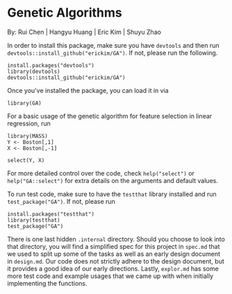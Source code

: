 # Genetic Algorithms  
By: Rui Chen | Hangyu Huang | Eric Kim | Shuyu Zhao

In order to install this package, make sure you have `devtools` and then run `devtools::install_github("erickim/GA")`. If not, please run the following.

```{r}
install.packages("devtools")
library(devtools)
devtools::install_github("erickim/GA")
```

Once you've installed the package, you can load it in via

```{r}
library(GA)
```

For a basic usage of the genetic algorithm for feature selection in linear regression, run 

```{r}
library(MASS)
Y <- Boston[,1]
X <- Boston[,-1]

select(Y, X)
```

For more detailed control over the code, check `help("select")` or `help("GA::select")` for extra details on the arguments and default values.

To run test code, make sure to have the `testthat` library installed and run `test_package("GA")`. If not, please run

```{r}
install.packages("testthat")
library(testthat)
test_package("GA")
```

There is one last hidden `.internal` directory. Should you choose to look into that directory, you will find a simplified spec for this project in `spec.md` that we used to split up some of the tasks as well as an early design document in `design.md`. Our code does not strictly adhere to the design document, but it provides a good idea of our early directions. Lastly, `explor.md` has some more test code and example usages that we came up with when initially implementing the functions.
